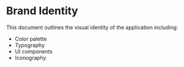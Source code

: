 # Brand Identity

This document outlines the visual identity of the application including:
- Color palette
- Typography
- UI components
- Iconography
